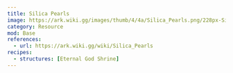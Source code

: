```yaml
---
title: Silica Pearls
image: https://ark.wiki.gg/images/thumb/4/4a/Silica_Pearls.png/228px-Silica_Pearls.png
category: Resource
mod: Base
references:
  - url: https://ark.wiki.gg/wiki/Silica_Pearls
recipes:
  - structures: [Eternal God Shrine]
---
```

